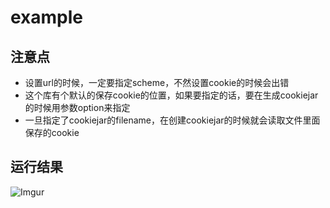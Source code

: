 # example

## 注意点
 - 设置url的时候，一定要指定scheme，不然设置cookie的时候会出错
 - 这个库有个默认的保存cookie的位置，如果要指定的话，要在生成cookiejar的时候用参数option来指定
 - 一旦指定了cookiejar的filename，在创建cookiejar的时候就会读取文件里面保存的cookie

## 运行结果
![Imgur](https://i.imgur.com/tYKEAiy.jpg)